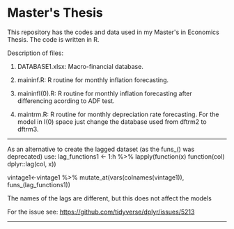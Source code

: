 # Master's Thesis
This repository has the codes and data used in my Master's in Economics Thesis. The code is written in R.

Description of files:

1. DATABASE1.xlsx: Macro-financial database.

2. maininf.R: R routine for monthly inflation forecasting. 

3. maininfI(0).R: R routine for monthly inflation forecasting after differencing acording to ADF test. 

4. maintrm.R: R routine for monthly depreciation rate forecasting. For the model in I(0) space just change the database used from dftrm2 to dftrm3.


****************************************************************************
As an alternative to create the lagged dataset (as the funs_() was deprecated) use: 
lag_functions1 <- 1:h %>% lapply(function(x) function(col) dplyr::lag(col, x))

vintage1<-vintage1 %>% 
    mutate_at(vars(colnames(vintage1)), funs_(lag_functions1))
    
The names of the lags are different, but this does not affect the models

For the issue see: https://github.com/tidyverse/dplyr/issues/5213
****************************************************************************
